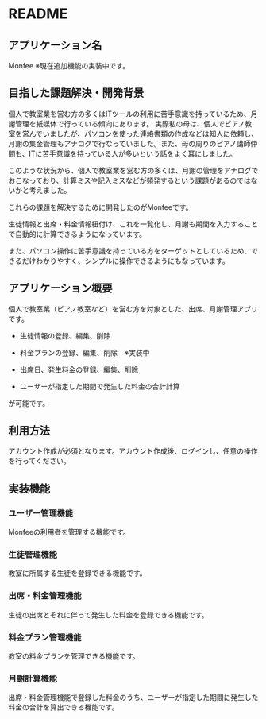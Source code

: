 # README

## アプリケーション名
Monfee
※現在追加機能の実装中です。

## 目指した課題解決・開発背景
個人で教室業を営む方の多くはITツールの利用に苦手意識を持っているため、月謝管理を紙媒体で行っている傾向にあります。
実際私の母は、個人でピアノ教室を営んでいましたが、パソコンを使った連絡書類の作成などは知人に依頼し、月謝の集金管理もアナログで行なっていました。また、母の周りのピアノ講師仲間も、ITに苦手意識を持っている人が多いという話をよく耳にしました。

このような状況から、個人で教室業を営む方の多くは、月謝の管理をアナログでおこなっており、計算ミスや記入ミスなどが頻発するという課題があるのではないかと考えました。

これらの課題を解決するために開発したのがMonfeeです。

生徒情報と出席・料金情報紐付け、これを一覧化し、月謝も期間を入力することで自動的に計算できるようになっています。

また、パソコン操作に苦手意識を持っている方をターゲットとしているため、できるだけわかりやすく、シンプルに操作できるようにもなっています。

## アプリケーション概要
個人で教室業（ピアノ教室など）を営む方を対象とした、出席、月謝管理アプリです。

* 生徒情報の登録、編集、削除

* 料金プランの登録、編集、削除　※実装中

* 出席日、発生料金の登録、編集、削除

* ユーザーが指定した期間で発生した料金の合計計算

が可能です。

## 利用方法
アカウント作成が必須となります。アカウント作成後、ログインし、任意の操作を行ってください。

## 実装機能
### ユーザー管理機能
Monfeeの利用者を管理する機能です。

### 生徒管理機能
教室に所属する生徒を登録できる機能です。

### 出席・料金管理機能
生徒の出席とそれに伴って発生した料金を登録できる機能です。

### 料金プラン管理機能
教室の料金プランを管理できる機能です。

### 月謝計算機能
出席・料金管理機能で登録した料金のうち、ユーザーが指定した期間に発生した料金の合計を算出できる機能です。
